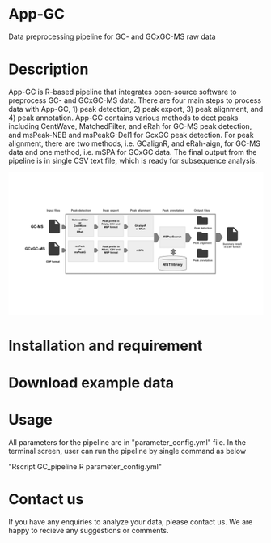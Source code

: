 # App-GC
Data preprocessing pipeline for GC- and GCxGC-MS raw data

# Description
App-GC is R-based pipeline that integrates open-source software to preprocess GC- and GCxGC-MS data. There are four main steps to process data with App-GC, 1) peak detection, 2) peak export, 3) peak alignment, and 4) peak annotation. App-GC contains various methods to dect peaks including CentWave, MatchedFilter, and eRah for GC-MS peak detection, and msPeak-NEB and msPeakG-Del1 for GcxGC peak detection. For peak alignment, there are two methods, i.e. GCalignR, and eRah-aign, for GC-MS data and one method, i.e. mSPA for GCxGC data. The final output from the pipeline is in single CSV text file, which is ready for subsequence analysis.   

![alt text](https://github.com/asangphukieo/App-GC/blob/main/workflow.png)

# Installation and requirement

# Download example data

# Usage
All parameters for the pipeline are in "parameter_config.yml" file. In the terminal screen, user can run the pipeline by single command as below

"Rscript GC_pipeline.R parameter_config.yml"

# Contact us
If you have any enquiries to analyze your data, please contact us. 
We are happy to recieve any suggestions or comments.
